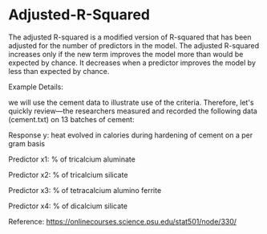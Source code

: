 # Adjusted-R-Squared
The adjusted R-squared is a modified version of R-squared that has been adjusted for the number of predictors in the model. The adjusted R-squared increases only if the new term improves the model more than would be expected by chance. It decreases when a predictor improves the model by less than expected by chance.

Example Details:

we will use the cement data to illustrate use of the criteria. Therefore, let's quickly review—the researchers measured and recorded the following data (cement.txt) on 13 batches of cement:

Response y: heat evolved in calories during hardening of cement on a per gram basis

Predictor x1: % of tricalcium aluminate 

Predictor x2: % of tricalcium silicate 

Predictor x3: % of tetracalcium alumino ferrite 

Predictor x4: % of dicalcium silicate 

Reference:
https://onlinecourses.science.psu.edu/stat501/node/330/
